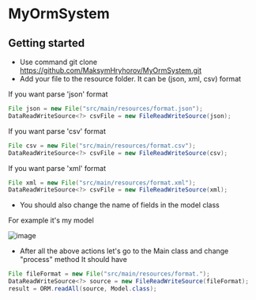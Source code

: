 # MyOrmSystem
## Getting started
* Use command git clone https://github.com/MaksymHryhorov/MyOrmSystem.git
* Add your file to the resource folder. It can be (json, xml, csv) format

If you want parse 'json' format
```java
File json = new File("src/main/resources/format.json");
DataReadWriteSource<?> csvFile = new FileReadWriteSource(json);
```

If you want parse 'csv' format
```java
File csv = new File("src/main/resources/format.csv");
DataReadWriteSource<?> csvFile = new FileReadWriteSource(csv);
```

If you want parse 'xml' format
```java
File xml = new File("src/main/resources/format.xml");
DataReadWriteSource<?> csvFile = new FileReadWriteSource(xml);
```

* You should also change the name of fields in the model class

For example it's my model

![image](https://user-images.githubusercontent.com/84277122/194314678-bfce6690-a78b-4f94-bf35-653d0f335074.png)

* After all the above actions let's go to the Main class and change "process" method
It should have
```java
File fileFormat = new File("src/main/resources/format.");
DataReadWriteSource<?> source = new FileReadWriteSource(fileFormat);
result = ORM.readAll(source, Model.class);
```
